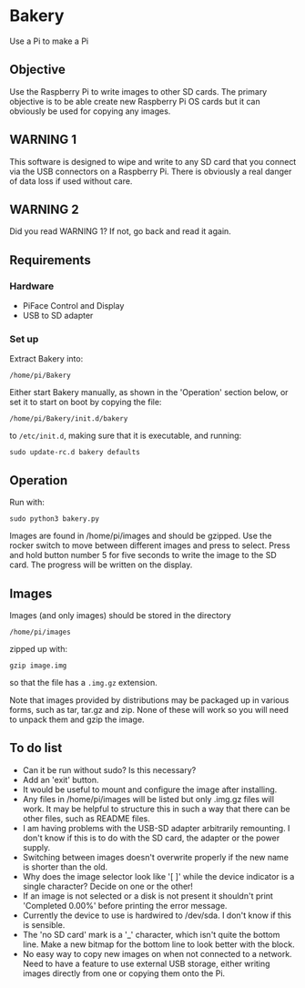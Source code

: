 # Bakery

Use a Pi to make a Pi

## Objective

Use the Raspberry Pi to write images to other SD cards. The primary objective
is to be able create new Raspberry Pi OS cards but it can obviously be used for
copying any images.

## WARNING 1

This software is designed to wipe and write to any SD card that you connect via
the USB connectors on a Raspberry Pi. There is obviously a real danger of data
loss if used without care.

## WARNING 2

Did you read WARNING 1? If not, go back and read it again.

## Requirements

### Hardware

* PiFace Control and Display
* USB to SD adapter

### Set up

Extract Bakery into:

    /home/pi/Bakery

Either start Bakery manually, as shown in the 'Operation' section below, or
set it to start on boot by copying the file:

    /home/pi/Bakery/init.d/bakery

to `/etc/init.d`, making sure that it is executable, and running:

    sudo update-rc.d bakery defaults

## Operation

Run with:

    sudo python3 bakery.py

Images are found in /home/pi/images and should be gzipped.
Use the rocker switch to move between different images and press to select.
Press and hold button number 5 for five seconds to write the image to the SD
card. The progress will be written on the display.

## Images

Images (and only images) should be stored in the directory

    /home/pi/images

zipped up with:

    gzip image.img

so that the file has a `.img.gz` extension.

Note that images provided by distributions may be packaged up in various forms,
such as tar, tar.gz and zip. None of these will work so you will need to unpack
them and gzip the image.

## To do list

* Can it be run without sudo? Is this necessary?
* Add an 'exit' button.
* It would be useful to mount and configure the image after installing.
* Any files in /home/pi/images will be listed but only .img.gz files will work.
  It may be helpful to structure this in such a way that there can be other
  files, such as README files.
* I am having problems with the USB-SD adapter arbitrarily remounting. I don't
  know if this is to do with the SD card, the adapter or the power supply.
* Switching between images doesn't overwrite properly if the new name is
  shorter than the old.
* Why does the image selector look like '[ ]' while the device indicator is a
  single character? Decide on one or the other!
* If an image is not selected or a disk is not present it shouldn't print
  'Completed 0.00%' before printing the error message.
* Currently the device to use is hardwired to /dev/sda. I don't know if this
  is sensible.
* The 'no SD card' mark is a '_' character, which isn't quite the bottom line.
  Make a new bitmap for the bottom line to look better with the block.
* No easy way to copy new images on when not connected to a network. Need to
  have a feature to use external USB storage, either writing images directly
  from one or copying them onto the Pi.
